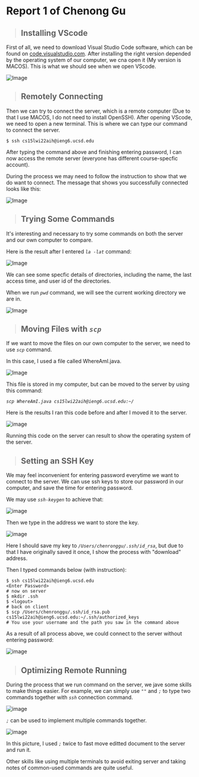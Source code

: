 # Report 1 of Chenong Gu
> ## Installing VScode

First of all, we need to download Visual Studio Code software, which can be found on [code.visualstudio.com](https://code.visualstudio.com/). After installing the right version depended by the operating system of our computer, we cna open it (My version is MACOS). This is what we should see when we open VScode. 

![Image](installingVScode.png) 


> ## Remotely Connecting

Then we can try to connect the server, which is a remote computer (Due to that I use MACOS, I do not need to install OpenSSH). 
After opening VScode, we need to open a new terminal. This is where we can type our command to connect the server.

`$ ssh cs15lwi22aih@ieng6.ucsd.edu`

After typing the command above and finishing entering password, I can now access the remote server (everyone has different course-specfic account). 

During the process we may need to follow the instruction to show that we do want to connect.
The message that shows you successfully connected looks like this:

![Image](connectserver.png)

> ## Trying Some Commands

It's interesting and necessary to try some commands on both the server and our own computer to compare. 

Here is the result after I entered  *`la -lat`* command:

![Image](command1.png)

We can see some specfic details of directories, including the name, the last access time, and user id of the directories. 

When we run *`pwd`* command, we will see the current working directory we are in.

![Image](command2.png)

> ## Moving Files with *`scp`*

If we want to move the files on our own computer to the server, we need to use *`scp`* command. 

In this case, I used a file called WhereAmI.java.

![Image](whereami.png)

This file is stored in my computer, but can be moved to the server by using this command:

*`scp WhereAmI.java cs15lwi22aih@ieng6.ucsd.edu:~/`*

Here is the results I ran this code before and after I moved it to the server. 

![image](scpprocess.png)

Running this code on the server can result to show the operating system of the server.

> ## Setting an SSH Key

We may feel inconvenient for entering password everytime we want to connect to the server. We can use ssh keys to store our password in our computer, and save the time for entering password.

We may use *`ssh-keygen`* to achieve that:

![image](sshkey1.png)

Then we type in the address we want to store the key.

![image](sshkey2.png)

Here I should save my key to *`/Users/chenronggu/.ssh/id_rsa`*, but due to that I have originally saved it once, I show the process with "download" address.

Then I typed commands below (with instruction):

```
$ ssh cs15lwi22aih@ieng6.ucsd.edu
<Enter Password>
# now on server
$ mkdir .ssh
$ <logout>
# back on client
$ scp /Users/chenronggu/.ssh/id_rsa.pub cs15lwi22aih@ieng6.ucsd.edu:~/.ssh/authorized_keys
# You use your username and the path you saw in the command above
```

As a result of all process above, we could connect to the server without entering password:

![image](sshkey3.png)

> ## Optimizing Remote Running

During the process that we run command on the server, we jave some skills to make things easier. For example, we can simply use *`""`* and *`;`* to type two commands together with *`ssh`* connection command.

![image](simplecomand.png)

*`;`* can be used to implement multiple commands together.

![image](optimize.png)

In this picture, I used *`;`* twice to fast move editted document to the server and run it.

Other skills like using multiple terminals to avoid exiting server and taking notes of common-used commands are quite useful. 
